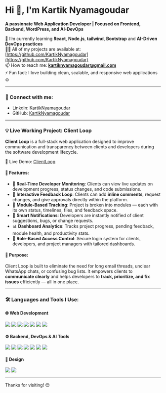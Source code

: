 # Hi 👋, I'm Kartik Nyamagoudar

**A passionate Web Application Developer | Focused on Frontend, Backend, WordPress, and AI-DevOps**

🌱 I’m currently learning **React**, **Node.js**, **tailwind**, **Bootstrap** and **AI-Driven DevOps practices**  
👨‍💻 All of my projects are available at: [https://github.com/KartikNyamagoudar](https://github.com/KartikNyamagoudar)  
📫 How to reach me: **kartiknyamagoudar@gmail.com**  
⚡ Fun fact: I love building clean, scalable, and responsive web applications ⚙️  

---

### 🤝 Connect with me:
- Linkdin: [KartikNyamagoudar](www.linkedin.com/in/kartiknyamagoudar)
- GitHub: [KartikNyamagoudar](https://github.com/KartikNyamagoudar)

---

### 💡 Live Working Project: Client Loop

**Client Loop** is a full-stack web application designed to improve communication and transparency between clients and developers during the software development lifecycle.

🔗 Live Demo: [ClientLoop](https://clientloops-21.vercel.app/)  

#### 🚀 Features:
- 🧩 **Real-Time Developer Monitoring**: Clients can view live updates on development progress, status changes, and code submissions.
- 📝 **Interactive Feedback Loop**: Clients can add **inline comments**, request changes, and give approvals directly within the platform.
- 📂 **Module-Based Tracking**: Project is broken into modules — each with its own status, timelines, files, and feedback space.
- 🔔 **Smart Notifications**: Developers are instantly notified of client suggestions, bugs, or change requests.
- 📊 **Dashboard Analytics**: Tracks project progress, pending feedback, module health, and productivity stats.
- 🔐 **Role-Based Access Control**: Secure login system for clients, developers, and project managers with tailored dashboards.

#### 💼 Purpose:
Client Loop is built to eliminate the need for long email threads, unclear WhatsApp chats, or confusing bug lists. It empowers clients to **communicate clearly** and helps developers to **track, prioritize, and fix issues** efficiently — all in one place.

---

### 🛠️ Languages and Tools I Use:

#### 🌐 Web Development
<p align="left">
  <img src="https://img.shields.io/badge/HTML5-E34F26?style=for-the-badge&logo=html5&logoColor=white"/>
  <img src="https://img.shields.io/badge/CSS3-1572B6?style=for-the-badge&logo=css3&logoColor=white"/>
  <img src="https://img.shields.io/badge/JavaScript-F7DF1E?style=for-the-badge&logo=javascript&logoColor=black"/>
  <img src="https://img.shields.io/badge/TypeScript-3178C6?style=for-the-badge&logo=typescript&logoColor=white"/>
  <img src="https://img.shields.io/badge/PHP-777BB4?style=for-the-badge&logo=php&logoColor=white"/>
  <img src="https://img.shields.io/badge/WordPress-21759B?style=for-the-badge&logo=wordpress&logoColor=white"/>
  <img src="https://img.shields.io/badge/MySQL-00758F?style=for-the-badge&logo=mysql&logoColor=white"/>
</p>

#### ⚙️ Backend, DevOps & AI Tools
<p align="left">
  <img src="https://img.shields.io/badge/Git-F05032?style=for-the-badge&logo=git&logoColor=white"/>
  <img src="https://img.shields.io/badge/GitHub-181717?style=for-the-badge&logo=github&logoColor=white"/>
  <img src="https://img.shields.io/badge/VS%20Code-007ACC?style=for-the-badge&logo=visual-studio-code&logoColor=white"/>
  <img src="https://img.shields.io/badge/Docker-2496ED?style=for-the-badge&logo=docker&logoColor=white"/>
  <img src="https://img.shields.io/badge/Jenkins-D24939?style=for-the-badge&logo=jenkins&logoColor=white"/>
  <img src="https://img.shields.io/badge/IBM%20Cloud-1261FE?style=for-the-badge&logo=ibmcloud&logoColor=white"/>
  <img src="https://img.shields.io/badge/TensorFlow-FF6F00?style=for-the-badge&logo=tensorflow&logoColor=white"/>
</p>

#### 🎨 Design
<p align="left">
  <img src="https://img.shields.io/badge/Canva-00C4CC?style=for-the-badge&logo=canva&logoColor=white"/>
  <img src="https://img.shields.io/badge/Figma-F24E1E?style=for-the-badge&logo=figma&logoColor=white"/>
</p>

---

Thanks for visiting! 😊
